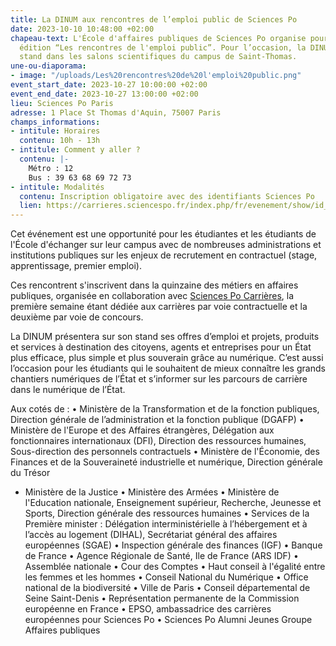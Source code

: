 ```yaml
---
title: La DINUM aux rencontres de l’emploi public de Sciences Po
date: 2023-10-10 10:48:00 +02:00
chapeau-text: L'École d'affaires publiques de Sciences Po organise pour la deuxième
  édition “Les rencontres de l'emploi public”. Pour l’occasion, la DINUM tiendra un
  stand dans les salons scientifiques du campus de Saint-Thomas.
une-ou-diaporama:
- image: "/uploads/Les%20rencontres%20de%20l'emploi%20public.png"
event_start_date: 2023-10-27 10:00:00 +02:00
event_end_date: 2023-10-27 13:00:00 +02:00
lieu: Sciences Po Paris
adresse: 1 Place St Thomas d'Aquin, 75007 Paris
champs_informations:
- intitule: Horaires
  contenu: 10h - 13h
- intitule: Comment y aller ?
  contenu: |-
    Métro : 12
    Bus : 39 63 68 69 72 73
- intitule: Modalités
  contenu: Inscription obligatoire avec des identifiants Sciences Po
  lien: https://carrieres.sciencespo.fr/index.php/fr/evenement/show/id_evenement/1957
---
```


Cet événement est une opportunité pour les étudiantes et les étudiants de l'École d'échanger sur leur campus avec de nombreuses administrations et institutions publiques sur les enjeux de recrutement en contractuel (stage, apprentissage, premier emploi). 

Ces rencontrent s'inscrivent dans la quinzaine des métiers en affaires publiques, organisée en collaboration avec [Sciences Po Carrières](https://carrieres.sciencespo.fr/index.php/fr), la première semaine étant dédiée aux carrières par voie contractuelle et la deuxième par voie de concours.

La DINUM présentera sur son stand ses offres d’emploi et projets, produits et services à destination des citoyens, agents et entreprises pour un État plus efficace, plus simple et plus souverain grâce au numérique. C’est aussi l’occasion pour les étudiants qui le souhaitent de mieux connaître les grands chantiers numériques de l’État et s’informer sur les parcours de carrière dans le numérique de l’État.

Aux cotés de :
• Ministère de la Transformation et de la fonction publiques, Direction générale de l’administration et la fonction publique (DGAFP)
• Ministère de l'Europe et des Affaires étrangères, Délégation aux fonctionnaires internationaux (DFI), Direction des ressources humaines, Sous-direction des personnels contractuels
• Ministère de l'Économie, des Finances et de la Souveraineté industrielle et numérique, Direction générale du Trésor
* Ministère de la Justice
• Ministère des Armées
• Ministère de l'Education nationale, Enseignement supérieur, Recherche, Jeunesse et Sports, Direction générale des ressources humaines
• Services de la Première minister : Délégation interministérielle à l’hébergement et à l’accès au logement (DIHAL), Secrétariat général des affaires européennes (SGAE)
• Inspection générale des finances (IGF)
• Banque de France
• Agence Régionale de Santé, Ile de France (ARS IDF)
• Assemblée nationale
• Cour des Comptes
• Haut conseil à l'égalité entre les femmes et les hommes
• Conseil National du Numérique
• Office national de la biodiversité
• Ville de Paris
• Conseil départemental de Seine Saint-Denis
• Représentation permanente de la Commission européenne en France
• EPSO, ambassadrice des carrières européennes pour Sciences Po
• Sciences Po Alumni Jeunes Groupe Affaires publiques
